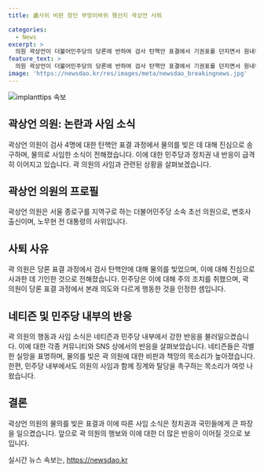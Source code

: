 ```yaml
---
title: 盧사위 비판 장인 부엉이바위 행선지 곽상언 사퇴

categories:
  - News
excerpt: >
  의원 곽상언이 더불어민주당의 당론에 반하여 검사 탄핵안 표결에서 기권표를 던지면서 원내부대표직에서 사퇴했다. 곽 의원은 당론을 인지하지 못하고 기권한 것으로 알려졌으며, 노무현 전 대통령의 사위로서 서울 종로구를 대표하는 초선 의원이다. 이에 대한 논란이 있었고, 댓글에서는 패드립 성향의 비난이 이어졌다. 해당 사태로 인해 곽 의원에 대한 징계와 탈당 요구가 제기되는 상황이다.
feature_text: >
  의원 곽상언이 더불어민주당의 당론에 반하여 검사 탄핵안 표결에서 기권표를 던지면서 원내부대표직에서 사퇴했다. 곽 의원은 당론을 인지하지 못하고 기권한 것으로 알려졌으며, 노무현 전 대통령의 사위로서 서울 종로구를 대표하는 초선 의원이다. 이에 대한 논란이 있었고, 댓글에서는 패드립 성향의 비난이 이어졌다. 해당 사태로 인해 곽 의원에 대한 징계와 탈당 요구가 제기되는 상황이다.
image: 'https://newsdao.kr/res/images/meta/newsdao_breakingnews.jpg'
---
```


<p><img src="https://newsdao.kr/res/images/meta/newsdao_breakingnews.jpg" alt="implanttips 속보" /></p>

<h2>곽상언 의원: 논란과 사임 소식</h2>

<p data-ke-size="size16">곽상언 의원이 검사 4명에 대한 탄핵안 표결 과정에서 물의를 빚은 데 대해 진심으로 송구하며, 물의로 사임한 소식이 전해졌습니다. 이에 대한 민주당과 정치권 내 반응이 급격히 이어지고 있습니다. 곽 의원의 사임과 관련된 상황을 살펴보겠습니다.</p>

<h2>곽상언 의원의 프로필</h2>

<p data-ke-size="size16">곽상언 의원은 서울 종로구를 지역구로 하는 더불어민주당 소속 초선 의원으로, 변호사 출신이며, 노무현 전 대통령의 사위입니다.</p>

<h2>사퇴 사유</h2>

<p data-ke-size="size16">곽 의원은 당론 표결 과정에서 검사 탄핵안에 대해 물의를 빚었으며, 이에 대해 진심으로 사과한 데 기인한 것으로 전해졌습니다. 민주당은 이에 대해 주의 조치를 취했으며, 곽 의원이 당론 표결 과정에서 본래 의도와 다르게 행동한 것을 인정한 셈입니다.</p>

<h2>네티즌 및 민주당 내부의 반응</h2>

<p data-ke-size="size16">곽 의원의 행동과 사임 소식은 네티즌과 민주당 내부에서 강한 반응을 불러일으켰습니다. 이에 대한 각종 커뮤니티와 SNS 상에서의 반응을 살펴보았습니다. 네티즌들은 각별한 실망을 표명하며, 물의를 빚은 곽 의원에 대한 비판과 책망의 목소리가 높아졌습니다. 한편, 민주당 내부에서도 의원의 사임과 함께 징계와 탈당을 촉구하는 목소리가 여럿 나왔습니다.</p>

<h2>결론</h2>

<p data-ke-size="size16">곽상언 의원의 물의를 빚은 표결과 이에 따른 사임 소식은 정치권과 국민들에게 큰 파장을 일으켰습니다. 앞으로 곽 의원의 행보와 이에 대한 더 많은 반응이 이어질 것으로 보입니다.</p>
실시간 뉴스 속보는, <a href="https://newsdao.kr" rel="dofollow">https://newsdao.kr</a>


